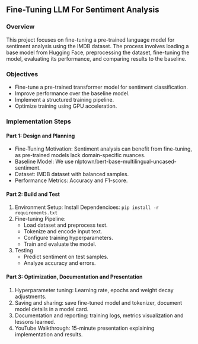 ## Fine-Tuning LLM For Sentiment Analysis

### Overview
This project focuses on fine-tuning a pre-trained language model for sentiment analysis using the IMDB dataset. The process involves loading a base model from Hugging Face, preprocessing the dataset, fine-tuning the model, evaluating its performance, and comparing results to the baseline.

### Objectives
- Fine-tune a pre-trained transformer model for sentiment classification.
- Improve performance over the baseline model.
- Implement a structured training pipeline.
- Optimize training using GPU acceleration.

### Implementation Steps

#### Part 1: Design and Planning
- Fine-Tuning Motivation: Sentiment analysis can benefit from fine-tuning, as pre-trained models lack domain-specific nuances.
- Baseline Model: We use nlptown/bert-base-multilingual-uncased-sentiment.
- Dataset: IMDB dataset with balanced samples.
- Performance Metrics: Accuracy and F1-score.

#### Part 2: Build and Test
1. Environment Setup:
   Install Dependencioes: `pip install -r requirements.txt`
2. Fine-tuning Pipeline:
   - Load dataset and preprocess text.
   - Tokenize and encode input text.
   - Configure training hyperparameters.
   - Train and evaluate the model.
3. Testing
   - Predict sentiment on test samples.
   - Analyze accuracy and errors.

#### Part 3: Optimization, Documentation and Presentation
1. Hyperparameter tuning: Learning rate, epochs and weight decay adjustments.
2. Saving and sharing: save fine-tuned model and tokenizer, document model details in a model card.
3. Documentation and reporting: training logs, metrics visualization and lessons learned.
4. YouTube Walkthrough: 15-minute presentation explaining implementation and results.
